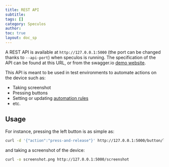 ```yaml
---
title: REST API
subtitle:
tags: []
category: Speculos
author:
toc: true
layout: doc_sp
---
```





A REST API is available at `http://127.0.0.1:5000` (the port can be changed thanks to `--api-port`) when speculos is running. The specification of the API can be found at this URL, or from the swagger.io [demo website](https://petstore.swagger.io/?url=https://raw.githubusercontent.com/LedgerHQ/speculos/master/api/swagger/swagger.json).

This API is meant to be used in test environments to automate actions on the device such as:

- Taking screenshot
- Pressing buttons
- Setting or updating [automation rules](../automation)
- etc.

## Usage

For instance, pressing the left button is as simple as:

```sh
curl -d '{"action":"press-and-release"}' http://127.0.0.1:5000/button/left
```

and taking a screenshot of the device:

```sh
curl -o screenshot.png http://127.0.0.1:5000/screenshot
```
